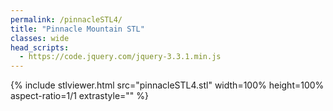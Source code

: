 ```yaml
---
permalink: /pinnacleSTL4/
title: "Pinnacle Mountain STL"
classes: wide
head_scripts:
  - https://code.jquery.com/jquery-3.3.1.min.js
---
```


{% include stlviewer.html src="pinnacleSTL4.stl" width=100% height=100% aspect-ratio=1/1 extrastyle="" %}
